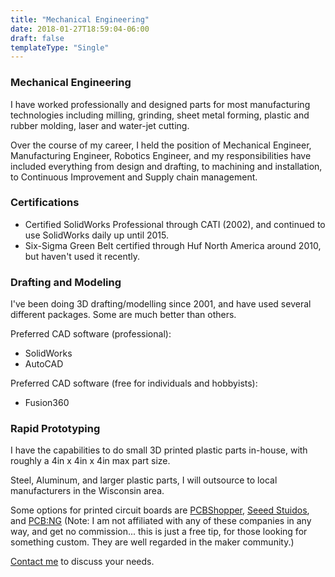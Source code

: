 ```yaml
---
title: "Mechanical Engineering"
date: 2018-01-27T18:59:04-06:00
draft: false
templateType: "Single"
---
```



### Mechanical Engineering ###
I have worked professionally and designed parts for most manufacturing technologies including milling, grinding, sheet metal forming, plastic and rubber molding, laser and water-jet cutting. 

Over the course of my career, I held the position of Mechanical Engineer, Manufacturing Engineer, Robotics Engineer, and my responsibilities have included everything from design and drafting, to machining and installation, to Continuous Improvement and Supply chain management.


### Certifications ###
* Certified SolidWorks Professional through CATI (2002), and continued to use SolidWorks daily up until 2015.
* Six-Sigma Green Belt certified through Huf North America around 2010, but haven't used it recently.


### Drafting and Modeling ###
I've been doing 3D drafting/modelling since 2001, and have used several different packages. Some are much better than others.

Preferred CAD software (professional):

* SolidWorks
* AutoCAD

Preferred CAD software (free for individuals and hobbyists):

* Fusion360


### Rapid Prototyping ###
I have the capabilities to do small 3D printed plastic parts in-house, with roughly a 4in x 4in x 4in max part size.

Steel, Aluminum, and larger plastic parts, I will outsource to local manufacturers in the Wisconsin area.

Some options for printed circuit boards are [PCBShopper](https://pcbshopper.com/), [Seeed Stuidos](https://www.seeedstudio.com/fusion.html), and [PCB:NG](https://www.pcbng.com/) (Note: I am not affiliated with any of these companies in any way, and get no commission... this is just a free tip, for those looking for something custom. They are well regarded in the maker community.)

[Contact me](/contact) to discuss your needs.